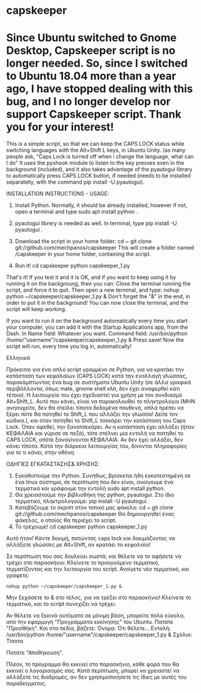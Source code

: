 # capskeeper
# Since Ubuntu switched to Gnome Desktop, Capskeeper script is no longer needed. So, since I switched to Ubuntu 18.04 more than a year ago, I have stopped dealing with this bug, and I no longer develop nor support Capskeeper script. Thank you for your interest!
This is a simple script, so that we can keep the CAPS LOCK status while switching languages with the Alt+Shift L keys, in Ubuntu Unity. (as many people ask, "Caps Lock is turned off when i change the language, what can I do"
It uses the pyxhook module to listen to the key presses even in the background (included), and it also takes advantage of the pyautogui library to automatically press CAPS LOCK button, if needed (needs to be installed separatelly, with the command pip install -U pyautogui).

INSTALLATION INSTRUCTIONS - USAGE:
1. Install Python. Normally, it should be already installed, however if not, open a terminal and type
sudo apt install python .

2. pyautogui librery is needed as well.
In terminal, type pip install -U pyautogui .

3. Download the script in your home folder:
cd ~
git clone git://github.com/mechpanos/capskeeper
This will create a folder named /capskeeper in your home folder, containing the script.

4. Run it!
cd capskeeper
python capskeeper_1.py

That's it! If you test it and it is OK, and if you want to keep using it by running it on the backgroung, then you can:
Close the terminal running the script, and force it to quit.
Then open a new terminal, and type:
  nohup python ~/capskeeper/capskeeper_1.py &
Don't forget the "&" in the end, in order to put it in the background!
You can now close the terminal, and the script will keep working.

If you want to run it on the background automatically every time you start your computer, you can add it with the Startup Applications app, from the Dash.
In Name field: Whatever you want.
Command field: /usr/bin/python /home/"username"/capskeeper/capskeeper_1.py &
Press save!
Now the script will run, every time you log in, automatically!


Ελληνικά

Πρόκειται για ένα απλό script γραμμένο σε Python, για να κρατάει την κατάσταση των κεφαλαίων
(CAPS LOCK) κατά την εναλλαγή γλώσσας, παρακάμπτωντας ένα bug σε συστήματα Ubuntu Unity
(σε άλλα γραφικά περιβάλλοντα, όπως mate, gnome shell κλπ, δεν έχει αναφερθεί κάτι τέτοιο).
Η λειτουργία του έχει σχεδιαστεί για χρήση με τον συνδιασμό Alt+Shift_L.
Αυτό που κάνει, είναι να παρακολουθεί το πληκτρολόγιο (ΜΗΝ ανησυχείτε, δεν θα στείλει τίποτα δεδομένα
πουθενά, απλά πρέπει να ξέρει πότε θα πατηθεί το Shift_L που αλλάζει την γλώσσα! Δείτε τον κώδικα.), 
και όταν πατηθεί το Shift_L τσεκάρει την κατάσταση του Caps Lock.
Όταν αφεθεί, την ξανατσεκάρει. Αν η κατάσταση έχει αλλάξει (ήταν ΚΕΦΑΛΑΙΑ και γύρισε σε πεζά), 
τότε στέλνει μια εντολή να πατηθεί το CAPS LOCK, οπότε ξαναγίνονται ΚΕΦΑΛΑΙΑ. 
Αν δεν έχει αλλάξει, δεν κάνει τίποτα.
Κατά την διάρκεια λειτουργίας του, δίνονται πληροφορίες για το τι κάνει, στην οθόνη.

OΔΗΓΙΕΣ ΕΓΚΑΤΑΣΤΑΣΗΣ& ΧΡΗΣΗΣ:
1. 	Εγκαθιστούμε την Python. Συνήθως, βρίσκεται ήδη εγκατεστημένη σε ένα linux σύστημα, 
	σε περίπτωση που δεν είναι, ανοίγουμε ένα τερματικό και γράφουμε την εντολή
	sudo apt install python.
2.	Θα χρειαστούμε την βιβλιοθήκη της python, pyautogui.
	Στο ίδιο τερματικό, πληκτρολογούμε:
	pip install -U pyautogui.
3.	Κατεβάζουμε το σκριπτ στον τοπικό μας φάκελο:
	cd ~
	git clone git://github.com/mechpanos/capskeeper
	Θα δημιουργηθεί ένας φάκελος, ο οποίος θα περιέχει το script.
4.	Το τρέχουμε!
	cd capskeeper
	python capskeeper_1.py

Αυτό ήταν! Κάντε δοκιμή, πατώντας caps lock και δοκιμάζοντας να αλλάξετε γλώσσες με Alt+Shift,
αν κρατάει τα κεφαλαία!

Σε περίπτωση που σας δουλεύει σωστά, και θέλετε να το αφήσετε να τρέχει στο παρασκήνιο:
Κλείνετε το προηγούμενο τερματικό, τερματίζοντας και την λειτουργία του script.
Ανοίγετε νέο τερματικό, και γράφετε:

	nohup python ~/capskeeper/capskeeper_1.py &

Μην ξεχάσετε το & στο τέλος, για να τρέξει στο παρασκήνιο!
Κλείνετε το τερματικό, και το script συνεχίζει να τρέχει.

Αν θέλετε να ξεκινά αυτόματα σε μόνιμη βάση, μπορείτε πολύ εύκολα, από την εφαρμογή 
"Προγράμματα εκκίνησης" του Ubuntu.
Πατάτε "Προσθήκη".
Και στα πεδία, βάζετε:
Όνομα: Ότι θέλετε...
Εντολή: /usr/bin/python /home/"username"/capskeeper/capskeeper_1.py &
Σχόλιο: Τίποτα

Πατάτε "Αποθήκευση".

Πλέον, το πρόγραμμα θα εκκινεί στο παρασκήνιο, κάθε φορά που θα εκκινεί ο λογαριασμός σας.
Κατά περίπτωση, μπορεί να χρειαστεί να αλλάξετε τις διαδρομές, αν δεν χρησιμοποιήσετε τις
ίδιες με αυτές του παραδείγματος.
